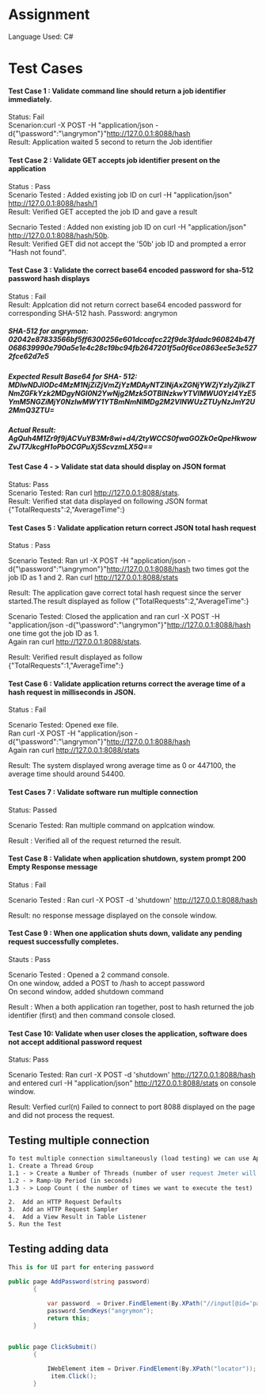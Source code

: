 # Assignment  
Language Used: C#
# Test Cases
 
#### Test Case 1  : Validate command line should return a job identifier immediately.    
Status: Fail    
Scenarion:curl -X POST -H "application/json -d{"\password\":"\angrymon\"}"http://127.0.0.1:8088/hash                                                                                                
Result: Application waited 5 second to return the Job identifier    


                                                                                     
#### Test Case 2  :  Validate GET accepts job identifier present on the application                            
Status :  Pass    
Scenario Tested : Added existing job ID on curl -H "application/json" http://127.0.0.1:8088/hash/1    
  Result: Verified GET accepted the job ID and gave a result  
 
Secnario Tested : Added non existing job ID on curl -H "application/json" http://127.0.0.1:8088/hash/50b.    
Result: Verified GET did not accept the '50b' job ID and prompted a error "Hash not found".
                                 

#### Test Case 3 :  Validate the correct base64 encoded password for sha-512  password hash displays    
Status : Fail  
Result: Applcation did not return correct base64 encoded password for corresponding SHA-512 hash.
Password: angrymon
##### SHA-512  for angrymon: 02042e87833566bf5ff6300256e601dccafcc22f9de3fdadc960824b47f068639990e790a5e1e4c28c19bc94fb2647201f5a0f6ce0863ee5e3e5272fce62d7e5  
##### Expected Result Base64  for SHA- 512: MDIwNDJlODc4MzM1NjZiZjVmZjYzMDAyNTZlNjAxZGNjYWZjYzIyZjlkZTNmZGFkYzk2MDgyNGI0N2YwNjg2Mzk5OTBlNzkwYTVlMWU0YzI4YzE5YmM5NGZiMjY0NzIwMWY1YTBmNmNlMDg2M2VlNWUzZTUyNzJmY2U2MmQ3ZTU=
##### Actual Result: AgQuh4M1Zr9f9jACVuYB3Mr8wi+d4/2tyWCCS0fwaGOZkOeQpeHkwowZvJT7JkcgH1oPbOCGPuXj5ScvzmLX5Q==


             
#### Test Case 4 - > Validate stat data should display on JSON format  
Status:  Pass  
Scenario Tested: Ran curl http://127.0.0.1:8088/stats.        
Result:  Verified stat data displayed on following JSON format {"TotalRequests":2,"AverageTime":}



#### Test Cases 5 : Validate application return correct JSON total hash request  
Status : Pass

Scenario Tested:  Ran url -X POST -H "application/json -d{"\password\":"\angrymon\"}"http://127.0.0.1:8088/hash two times got the job ID as  1 and 2. Ran curl http://127.0.0.1:8088/stats 
   
Result: The application gave correct total hash request since the server started.The result displayed as follow {"TotalRequests":2,"AverageTime":}  

Scenario Tested: Closed the application and ran curl -X POST -H "application/json -d{"\password\":"\angrymon\"}"http://127.0.0.1:8088/hash one time got the job ID as 1.    
Again ran  curl http://127.0.0.1:8088/stats.

Result: Verified result displayed as follow {"TotalRequests":1,"AverageTime":}    

#### Test Case 6 : Validate application returns correct the average time of a hash request in milliseconds in JSON.    
Status : Fail    
   
Scenario Tested:  Opened exe file.      
Ran curl -X POST -H "application/json -d{"\password\":"\angrymon\"}"http://127.0.0.1:8088/hash    
Again ran curl http://127.0.0.1:8088/stats
 
Result: The system displayed wrong average time as 0 or 447100, the average time should around 54400.



#### Test Cases 7 :  Validate software run multiple connection    
Status: Passed    
   
Scenario Tested: Ran multiple command on applcation window.  
 
Result : Verified all of the request returned  the result.


#### Test Case 8 :  Validate when application shutdown, system prompt 200 Empty Response message    
Status : Fail  

Scenario Tested : Ran curl -X POST -d 'shutdown' http://127.0.0.1:8088/hash

Result: no response message displayed on the console window.    


#### Test Case 9 : When one application shuts down, validate any pending request successfully completes.  
Stauts : Pass  
   
Scenario Tested :  Opened a  2 command console.  
On one window,    added a POST to /hash to accept password    
On second window, added shutdown command    
   
Result :  When a both application ran together, post to hash returned the job identifier (first) and then command console closed.    
   

#### Test Case 10: Validate when user closes the application, software does not accept additional password request
Status: Pass
 
Scenario Tested:  Ran curl -X POST -d 'shutdown' http://127.0.0.1:8088/hash and entered curl -H "application/json" http://127.0.0.1:8088/stats on console window.    
   
Result: Verfied curl(n) Failed to connect to port 8088 displayed on the page and did not process the request.  


## Testing multiple connection  


```Apache JMeter
To test multiple connection simultaneously (load testing) we can use Apache Jmeter
1. Create a Thread Group
1.1 - > Create a Number of Threads (number of user request Jmeter will try to simulate)
1.2 - > Ramp-Up Period (in seconds)
1.3 - > Loop Count ( the number of times we want to execute the test)

2.  Add an HTTP Request Defaults
3.  Add an HTTP Request Sampler
4.  Add a View Result in Table Listener
5. Run the Test
```

## Testing adding data
```C#
This is for UI part for entering password

public page AddPassword(string password)
       {
           
           var password  = Driver.FindElement(By.XPath("//input[@id='pasword']"));
           password.SendKeys("angrymon");
           return this;
       }


public page ClickSubmit()
       {
           
           IWebElement item = Driver.FindElement(By.XPath("locator"));
            item.Click();
       }
       
  


```
